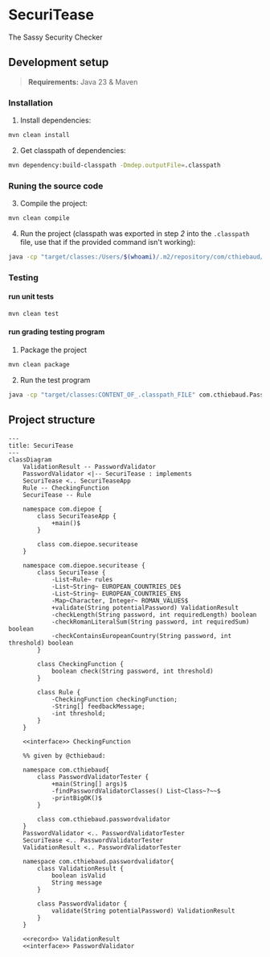 # SecuriTease

The Sassy Security Checker

## Development setup

> **Requirements:** Java 23 & Maven

### Installation

1. Install dependencies:
```sh
mvn clean install
```

2. Get classpath of dependencies:
```sh
mvn dependency:build-classpath -Dmdep.outputFile=.classpath
```

### Runing the source code

3. Compile the project:
```sh
mvn clean compile
```

4. Run the project (classpath was exported in step *2* into the `.classpath` file, use that if the provided command isn't working):
```sh
java -cp "target/classes:/Users/$(whoami)/.m2/repository/com/cthiebaud/password-validator/1.0-SNAPSHOT/password-validator-1.0-SNAPSHOT.jar" com.diepoe.SecuriTeaseApp
```

### Testing

#### run unit tests

```sh
mvn clean test
```

#### run grading testing program

1. Package the project
```sh
mvn clean package
```

2. Run the test program
```sh
java -cp "target/classes:CONTENT_OF_.classpath_FILE" com.cthiebaud.PasswordValidatorTester $PWD/target/securitease-1.0.0-SNAPSHOT.jar
```


## Project structure

```mermaid
---
title: SecuriTease
---
classDiagram
    ValidationResult -- PasswordValidator
    PasswordValidator <|-- SecuriTease : implements
    SecuriTease <.. SecuriTeaseApp
    Rule -- CheckingFunction
    SecuriTease -- Rule
    
    namespace com.diepoe {
        class SecuriTeaseApp {
            +main()$
        }

        class com.diepoe.securitease
    }

    namespace com.diepoe.securitease {
        class SecuriTease {
            -List~Rule~ rules
            -List~String~ EUROPEAN_COUNTRIES_DE$
            -List~String~ EUROPEAN_COUNTRIES_EN$
            -Map~Character, Integer~ ROMAN_VALUES$
            +validate(String potentialPassword) ValidationResult
            -checkLength(String password, int requiredLength) boolean
            -checkRomanLiteralSum(String password, int requiredSum) boolean
            -checkContainsEuropeanCountry(String password, int threshold) boolean
        }

        class CheckingFunction {
            boolean check(String password, int threshold)
        }

        class Rule {
            -CheckingFunction checkingFunction;
            -String[] feedbackMessage;
            -int threshold;
        }
    }

    <<interface>> CheckingFunction

    %% given by @cthiebaud:

    namespace com.cthiebaud{
        class PasswordValidatorTester {
            +main(String[] args)$
            -findPasswordValidatorClasses() List~Class~?~~$
            -printBigOK()$
        }

        class com.cthiebaud.passwordvalidator
    }
    PasswordValidator <.. PasswordValidatorTester
    SecuriTease <.. PasswordValidatorTester
    ValidationResult <.. PasswordValidatorTester

    namespace com.cthiebaud.passwordvalidator{
        class ValidationResult {
            boolean isValid
            String message
        }
        
        class PasswordValidator {
            validate(String potentialPassword) ValidationResult
        }
    }

    <<record>> ValidationResult
    <<interface>> PasswordValidator

```